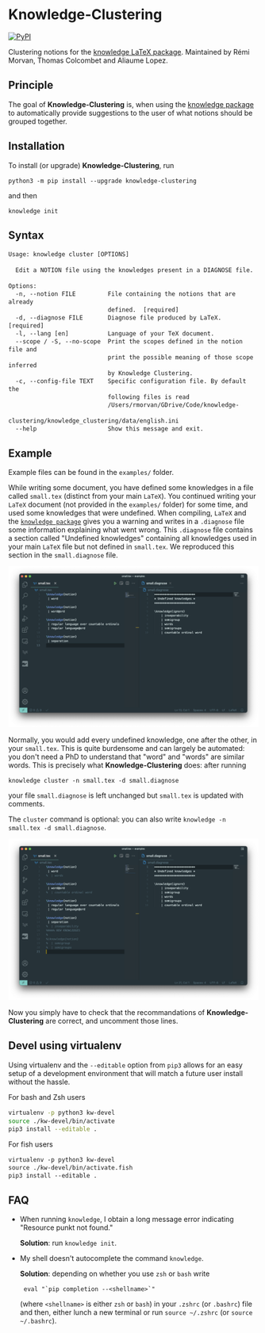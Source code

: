 # Knowledge-Clustering

[![PyPI](https://img.shields.io/pypi/v/knowledge-clustering.svg)](https://pypi.python.org/pypi/knowledge-clustering)

Clustering notions for the [knowledge LaTeX package](https://ctan.org/pkg/knowledge).
Maintained by Rémi Morvan, Thomas Colcombet and Aliaume Lopez.

## Principle

The goal of **Knowledge-Clustering** is, when using the [knowledge package](https://ctan.org/pkg/knowledge) to automatically provide suggestions to the user of what notions should be grouped together.

## Installation

To install (or upgrade) **Knowledge-Clustering**, run

    python3 -m pip install --upgrade knowledge-clustering

and then

    knowledge init

## Syntax

```
Usage: knowledge cluster [OPTIONS]

  Edit a NOTION file using the knowledges present in a DIAGNOSE file.

Options:
  -n, --notion FILE         File containing the notions that are already
                            defined.  [required]
  -d, --diagnose FILE       Diagnose file produced by LaTeX.  [required]
  -l, --lang [en]           Language of your TeX document.
  --scope / -S, --no-scope  Print the scopes defined in the notion file and
                            print the possible meaning of those scope inferred
                            by Knowledge Clustering.
  -c, --config-file TEXT    Specific configuration file. By default the
                            following files is read
                            /Users/rmorvan/GDrive/Code/knowledge-
                            clustering/knowledge_clustering/data/english.ini
  --help                    Show this message and exit.
```

## Example

Example files can be found in the `examples/` folder.

While writing some document, you have defined some knowledges in a file called `small.tex` (distinct
from your main `LaTeX`).
You continued writing your `LaTeX` document (not provided in the `examples/` folder)
for some time, and used some knowledges that were undefined.
When compiling, `LaTeX` and the [`knowledge package`](https://ctan.org/pkg/knowledge) gives you a warning
and writes in a `.diagnose` file some information explaining what went wrong. This `.diagnose` file contains
a section called "Undefined knowledges" containing all knowledges used in your main `LaTeX` file but not
defined in `small.tex`. We reproduced this section
in the `small.diagnose` file.

![Screenshot of the `small.tex` and `small.diagnose` files before running Knowledge-Clustering. `small.tex` contains four knowledges, while `small.diagnose` contains five undefined knowledges.](img/small-before.png "Files `small.tex` and `small.diagnose` before running Knowledge-Clustering")

Normally, you would add every undefined knowledge, one after the other, in your
`small.tex`. This is quite burdensome and can
largely be automated: you don't need a PhD to
understand that "word" and "words" are similar words. This is precisely what **Knowledge-Clustering** does: after running

    knowledge cluster -n small.tex -d small.diagnose

your file `small.diagnose` is left unchanged
but `small.tex` is updated with comments.

The `cluster` command is optional: you can also write `knowledge -n small.tex -d small.diagnose`.

![After running Knowledge-Clustering, the five undefined knowledges are included in the `small.tex` file as comments.](img/small-after.png "Files `small.tex` and `small.diagnose` after running Knowledge-Clustering`")

Now you simply have to check that the recommandations of **Knowledge-Clustering** are
correct, and uncomment those lines.

## Devel using virtualenv

Using virtualenv and the `--editable` option from `pip3` allows for an easy
setup of a development environment that will match a future user install without
the hassle.

For bash and Zsh users

```bash
virtualenv -p python3 kw-devel
source ./kw-devel/bin/activate
pip3 install --editable .
```

For fish users

```fish
virtualenv -p python3 kw-devel
source ./kw-devel/bin/activate.fish
pip3 install --editable .
```

## FAQ

- When running `knowledge`, I obtain a long message error indicating "Resource punkt not found."

  **Solution**: run `knowledge init`.

- My shell doesn't autocomplete the command `knowledge`.

  **Solution**: depending on whether you use `zsh` or `bash` write

       eval "`pip completion --<shellname>`"

  (where `<shellname>` is either `zsh` or `bash`)
  in your `.zshrc` (or `.bashrc`) file and then,
  either lunch a new terminal or run `source ~/.zshrc`
  (or `source ~/.bashrc`).

